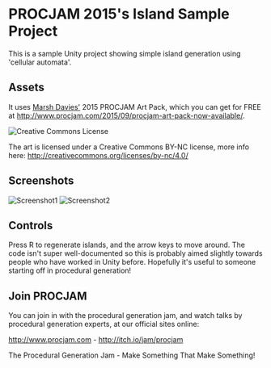 # PROCJAM 2015's Island Sample Project

This is a sample Unity project showing simple island generation using 'cellular automata'. 

## Assets
It uses [Marsh Davies'](https://twitter.com/MarshDavies) 2015 PROCJAM Art Pack, which you can get for FREE at http://www.procjam.com/2015/09/procjam-art-pack-now-available/. 

![Creative Commons License](https://i.creativecommons.org/l/by-nc/4.0/88x31.png)

The art is licensed under a Creative Commons BY-NC license, more info here: http://creativecommons.org/licenses/by-nc/4.0/

## Screenshots

![Screenshot1](http://i.imgur.com/50N5FNC.png)
![Screenshot2](http://i.imgur.com/50N5FNC.png)

## Controls

Press R to regenerate islands, and the arrow keys to move around. The code isn't super well-documented so this is probably aimed slightly towards people who have worked in Unity before. Hopefully it's useful to someone starting off in procedural generation!

## Join PROCJAM

You can join in with the procedural generation jam, and watch talks by procedural generation experts, at our official sites online:

http://www.procjam.com - http://itch.io/jam/procjam

The Procedural Generation Jam - Make Something That Make Something!
